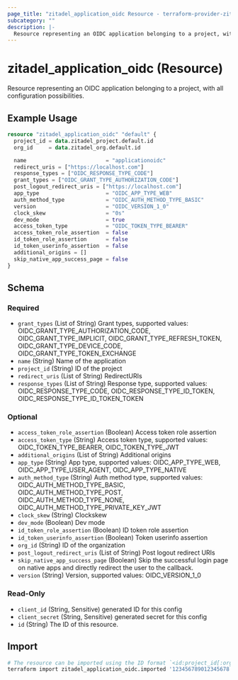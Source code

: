 ```yaml
---
page_title: "zitadel_application_oidc Resource - terraform-provider-zitadel"
subcategory: ""
description: |-
  Resource representing an OIDC application belonging to a project, with all configuration possibilities.
---
```


# zitadel_application_oidc (Resource)

Resource representing an OIDC application belonging to a project, with all configuration possibilities.

## Example Usage

```terraform
resource "zitadel_application_oidc" "default" {
  project_id = data.zitadel_project.default.id
  org_id     = data.zitadel_org.default.id

  name                         = "applicationoidc"
  redirect_uris = ["https://localhost.com"]
  response_types = ["OIDC_RESPONSE_TYPE_CODE"]
  grant_types = ["OIDC_GRANT_TYPE_AUTHORIZATION_CODE"]
  post_logout_redirect_uris = ["https://localhost.com"]
  app_type                     = "OIDC_APP_TYPE_WEB"
  auth_method_type             = "OIDC_AUTH_METHOD_TYPE_BASIC"
  version                      = "OIDC_VERSION_1_0"
  clock_skew                   = "0s"
  dev_mode                     = true
  access_token_type            = "OIDC_TOKEN_TYPE_BEARER"
  access_token_role_assertion  = false
  id_token_role_assertion      = false
  id_token_userinfo_assertion  = false
  additional_origins = []
  skip_native_app_success_page = false
}
```

<!-- schema generated by tfplugindocs -->
## Schema

### Required

- `grant_types` (List of String) Grant types, supported values: OIDC_GRANT_TYPE_AUTHORIZATION_CODE, OIDC_GRANT_TYPE_IMPLICIT, OIDC_GRANT_TYPE_REFRESH_TOKEN, OIDC_GRANT_TYPE_DEVICE_CODE, OIDC_GRANT_TYPE_TOKEN_EXCHANGE
- `name` (String) Name of the application
- `project_id` (String) ID of the project
- `redirect_uris` (List of String) RedirectURIs
- `response_types` (List of String) Response type, supported values: OIDC_RESPONSE_TYPE_CODE, OIDC_RESPONSE_TYPE_ID_TOKEN, OIDC_RESPONSE_TYPE_ID_TOKEN_TOKEN

### Optional

- `access_token_role_assertion` (Boolean) Access token role assertion
- `access_token_type` (String) Access token type, supported values: OIDC_TOKEN_TYPE_BEARER, OIDC_TOKEN_TYPE_JWT
- `additional_origins` (List of String) Additional origins
- `app_type` (String) App type, supported values: OIDC_APP_TYPE_WEB, OIDC_APP_TYPE_USER_AGENT, OIDC_APP_TYPE_NATIVE
- `auth_method_type` (String) Auth method type, supported values: OIDC_AUTH_METHOD_TYPE_BASIC, OIDC_AUTH_METHOD_TYPE_POST, OIDC_AUTH_METHOD_TYPE_NONE, OIDC_AUTH_METHOD_TYPE_PRIVATE_KEY_JWT
- `clock_skew` (String) Clockskew
- `dev_mode` (Boolean) Dev mode
- `id_token_role_assertion` (Boolean) ID token role assertion
- `id_token_userinfo_assertion` (Boolean) Token userinfo assertion
- `org_id` (String) ID of the organization
- `post_logout_redirect_uris` (List of String) Post logout redirect URIs
- `skip_native_app_success_page` (Boolean) Skip the successful login page on native apps and directly redirect the user to the callback.
- `version` (String) Version, supported values: OIDC_VERSION_1_0

### Read-Only

- `client_id` (String, Sensitive) generated ID for this config
- `client_secret` (String, Sensitive) generated secret for this config
- `id` (String) The ID of this resource.

## Import

```bash
# The resource can be imported using the ID format `<id:project_id[:org_id][:client_id][:client_secret]>`, e.g.
terraform import zitadel_application_oidc.imported '123456789012345678:123456789012345678:123456789012345678:123456789012345678@zitadel:JuaDFFeOak5DGE655KCYPSAclSkbMVEJXXuX1lEMBT14eLMSs0A0qhafKX5SA2Df'
```
